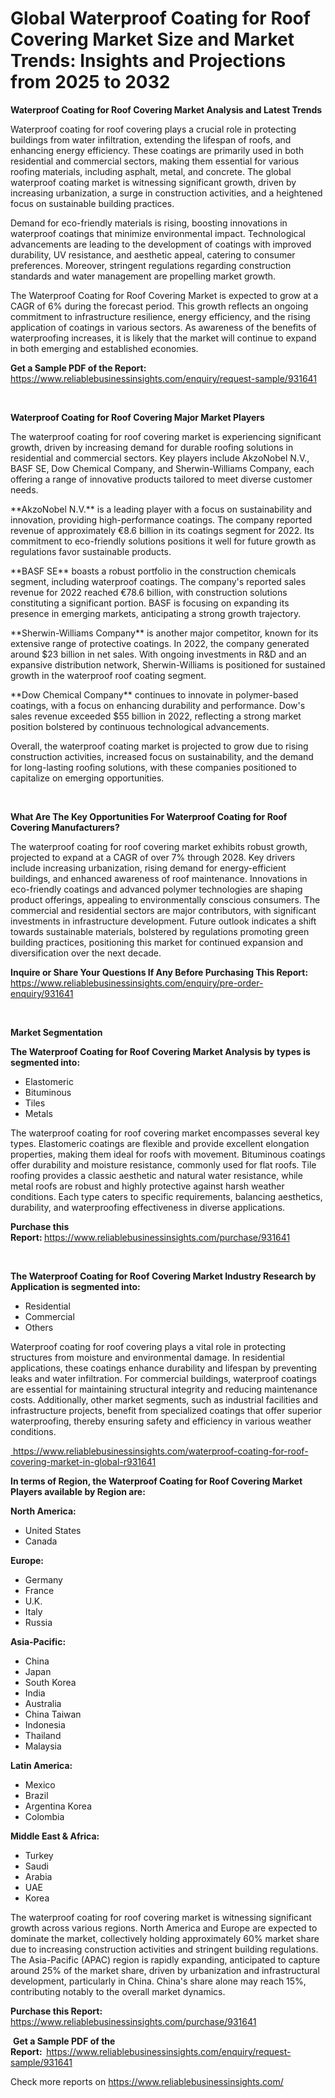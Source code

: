 <p><h1>Global Waterproof Coating for Roof Covering Market Size and Market Trends: Insights and Projections from 2025 to 2032</h1></p><p><strong>Waterproof Coating for Roof Covering Market Analysis and Latest Trends</strong></p>
<p><p>Waterproof coating for roof covering plays a crucial role in protecting buildings from water infiltration, extending the lifespan of roofs, and enhancing energy efficiency. These coatings are primarily used in both residential and commercial sectors, making them essential for various roofing materials, including asphalt, metal, and concrete. The global waterproof coating market is witnessing significant growth, driven by increasing urbanization, a surge in construction activities, and a heightened focus on sustainable building practices.</p><p>Demand for eco-friendly materials is rising, boosting innovations in waterproof coatings that minimize environmental impact. Technological advancements are leading to the development of coatings with improved durability, UV resistance, and aesthetic appeal, catering to consumer preferences. Moreover, stringent regulations regarding construction standards and water management are propelling market growth.</p><p>The Waterproof Coating for Roof Covering Market is expected to grow at a CAGR of 6% during the forecast period. This growth reflects an ongoing commitment to infrastructure resilience, energy efficiency, and the rising application of coatings in various sectors. As awareness of the benefits of waterproofing increases, it is likely that the market will continue to expand in both emerging and established economies.</p></p>
<p><strong>Get a Sample PDF of the Report:&nbsp;</strong> <a href="https://www.reliablebusinessinsights.com/enquiry/request-sample/931641?utm_campaign=3086&utm_medium=2&utm_source=Github&utm_content=ia&utm_term=21032025&utm_id=waterproof-coating-for-roof-covering">https://www.reliablebusinessinsights.com/enquiry/request-sample/931641</a></p>
<p>&nbsp;</p>
<p><strong>Waterproof Coating for Roof Covering Major Market Players</strong></p>
<p><p>The waterproof coating for roof covering market is experiencing significant growth, driven by increasing demand for durable roofing solutions in residential and commercial sectors. Key players include AkzoNobel N.V., BASF SE, Dow Chemical Company, and Sherwin-Williams Company, each offering a range of innovative products tailored to meet diverse customer needs.</p><p>**AkzoNobel N.V.** is a leading player with a focus on sustainability and innovation, providing high-performance coatings. The company reported revenue of approximately €8.6 billion in its coatings segment for 2022. Its commitment to eco-friendly solutions positions it well for future growth as regulations favor sustainable products.</p><p>**BASF SE** boasts a robust portfolio in the construction chemicals segment, including waterproof coatings. The company's reported sales revenue for 2022 reached €78.6 billion, with construction solutions constituting a significant portion. BASF is focusing on expanding its presence in emerging markets, anticipating a strong growth trajectory.</p><p>**Sherwin-Williams Company** is another major competitor, known for its extensive range of protective coatings. In 2022, the company generated around $23 billion in net sales. With ongoing investments in R&D and an expansive distribution network, Sherwin-Williams is positioned for sustained growth in the waterproof roof coating segment.</p><p>**Dow Chemical Company** continues to innovate in polymer-based coatings, with a focus on enhancing durability and performance. Dow's sales revenue exceeded $55 billion in 2022, reflecting a strong market position bolstered by continuous technological advancements.</p><p>Overall, the waterproof coating market is projected to grow due to rising construction activities, increased focus on sustainability, and the demand for long-lasting roofing solutions, with these companies positioned to capitalize on emerging opportunities.</p></p>
<p>&nbsp;</p>
<p><strong>What Are The Key Opportunities For Waterproof Coating for Roof Covering Manufacturers?</strong></p>
<p><p>The waterproof coating for roof covering market exhibits robust growth, projected to expand at a CAGR of over 7% through 2028. Key drivers include increasing urbanization, rising demand for energy-efficient buildings, and enhanced awareness of roof maintenance. Innovations in eco-friendly coatings and advanced polymer technologies are shaping product offerings, appealing to environmentally conscious consumers. The commercial and residential sectors are major contributors, with significant investments in infrastructure development. Future outlook indicates a shift towards sustainable materials, bolstered by regulations promoting green building practices, positioning this market for continued expansion and diversification over the next decade.</p></p>
<p><strong>Inquire or Share Your Questions If Any Before Purchasing This Report:</strong> <a href="https://www.reliablebusinessinsights.com/enquiry/pre-order-enquiry/931641?utm_campaign=3086&utm_medium=2&utm_source=Github&utm_content=ia&utm_term=21032025&utm_id=waterproof-coating-for-roof-covering">https://www.reliablebusinessinsights.com/enquiry/pre-order-enquiry/931641</a></p>
<p>&nbsp;</p>
<p><strong>Market Segmentation</strong></p>
<p><strong>The Waterproof Coating for Roof Covering Market Analysis by types is segmented into:</strong></p>
<p><ul><li>Elastomeric</li><li>Bituminous</li><li>Tiles</li><li>Metals</li></ul></p>
<p><p>The waterproof coating for roof covering market encompasses several key types. Elastomeric coatings are flexible and provide excellent elongation properties, making them ideal for roofs with movement. Bituminous coatings offer durability and moisture resistance, commonly used for flat roofs. Tile roofing provides a classic aesthetic and natural water resistance, while metal roofs are robust and highly protective against harsh weather conditions. Each type caters to specific requirements, balancing aesthetics, durability, and waterproofing effectiveness in diverse applications.</p></p>
<p><strong>Purchase this Report:&nbsp;</strong><a href="https://www.reliablebusinessinsights.com/purchase/931641?utm_campaign=3086&utm_medium=2&utm_source=Github&utm_content=ia&utm_term=21032025&utm_id=waterproof-coating-for-roof-covering">https://www.reliablebusinessinsights.com/purchase/931641</a></p>
<p>&nbsp;</p>
<p><strong>The Waterproof Coating for Roof Covering Market Industry Research by Application is segmented into:</strong></p>
<p><ul><li>Residential</li><li>Commercial</li><li>Others</li></ul></p>
<p><p>Waterproof coating for roof covering plays a vital role in protecting structures from moisture and environmental damage. In residential applications, these coatings enhance durability and lifespan by preventing leaks and water infiltration. For commercial buildings, waterproof coatings are essential for maintaining structural integrity and reducing maintenance costs. Additionally, other market segments, such as industrial facilities and infrastructure projects, benefit from specialized coatings that offer superior waterproofing, thereby ensuring safety and efficiency in various weather conditions.</p></p>
<p><a href="https://www.reliablebusinessinsights.com/waterproof-coating-for-roof-covering-market-in-global-r931641?utm_campaign=3086&utm_medium=2&utm_source=Github&utm_content=ia&utm_term=21032025&utm_id=waterproof-coating-for-roof-covering">&nbsp;https://www.reliablebusinessinsights.com/waterproof-coating-for-roof-covering-market-in-global-r931641</a></p>
<p><strong>In terms of Region, the Waterproof Coating for Roof Covering Market Players available by Region are:</strong></p>
<p>
    <p> <strong> North America: </strong>
        <ul>
            <li>United States</li>
            <li>Canada</li>
        </ul>
        </p> 
    <p> <strong> Europe: </strong>
        <ul>
            <li>Germany</li>
            <li>France</li>
            <li>U.K.</li>
            <li>Italy</li>
            <li>Russia</li>
        </ul>
        </p> 
    <p> <strong> Asia-Pacific: </strong>
        <ul>
            <li>China</li>
            <li>Japan</li>
            <li>South Korea</li>
            <li>India</li>
            <li>Australia</li>
            <li>China Taiwan</li>
            <li>Indonesia</li>
            <li>Thailand</li>
            <li>Malaysia</li>
        </ul>
        </p> 
    <p> <strong> Latin America: </strong>
        <ul>
            <li>Mexico</li>
            <li>Brazil</li>
            <li>Argentina Korea</li>
            <li>Colombia</li>
        </ul>
        </p> 
    <p> <strong> Middle East & Africa: </strong>
        <ul>
            <li>Turkey</li>
            <li>Saudi</li>
            <li>Arabia</li>
            <li>UAE</li>
            <li>Korea</li>
        </ul>
    </p>
    </p>
<p><p>The waterproof coating for roof covering market is witnessing significant growth across various regions. North America and Europe are expected to dominate the market, collectively holding approximately 60% market share due to increasing construction activities and stringent building regulations. The Asia-Pacific (APAC) region is rapidly expanding, anticipated to capture around 25% of the market share, driven by urbanization and infrastructural development, particularly in China. China's share alone may reach 15%, contributing notably to the overall market dynamics.</p></p>
<p><strong>Purchase this Report: </strong><a href="https://www.reliablebusinessinsights.com/purchase/931641?utm_campaign=3086&utm_medium=2&utm_source=Github&utm_content=ia&utm_term=21032025&utm_id=waterproof-coating-for-roof-covering">https://www.reliablebusinessinsights.com/purchase/931641</a></p>
<p>&nbsp;<strong>Get a Sample PDF of the Report:&nbsp;&nbsp;</strong><a href="https://www.reliablebusinessinsights.com/enquiry/request-sample/931641?utm_campaign=3086&utm_medium=2&utm_source=Github&utm_content=ia&utm_term=21032025&utm_id=waterproof-coating-for-roof-covering">https://www.reliablebusinessinsights.com/enquiry/request-sample/931641</a></p>
<p><strong></strong></p>
<p>Check more reports on <a href="https://www.reliablebusinessinsights.com/?utm_campaign=3086&utm_medium=2&utm_source=Github&utm_content=ia&utm_term=21032025&utm_id=waterproof-coating-for-roof-covering">https://www.reliablebusinessinsights.com/</a></p>